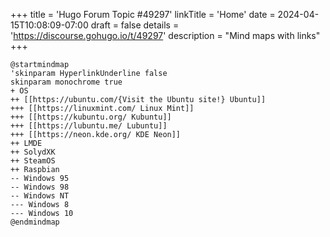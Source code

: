 +++
title = 'Hugo Forum Topic #49297'
linkTitle = 'Home'
date = 2024-04-15T10:08:09-07:00
draft = false
details = 'https://discourse.gohugo.io/t/49297'
description = "Mind maps with links"
+++

```kroki {type=plantuml}
@startmindmap
'skinparam HyperlinkUnderline false
skinparam monochrome true
+ OS
++ [[https://ubuntu.com/{Visit the Ubuntu site!} Ubuntu]]
+++ [[https://linuxmint.com/ Linux Mint]]
+++ [[https://kubuntu.org/ Kubuntu]]
+++ [[https://lubuntu.me/ Lubuntu]]
+++ [[https://neon.kde.org/ KDE Neon]]
++ LMDE
++ SolydXK
++ SteamOS
++ Raspbian
-- Windows 95
-- Windows 98
-- Windows NT
--- Windows 8
--- Windows 10
@endmindmap
```
